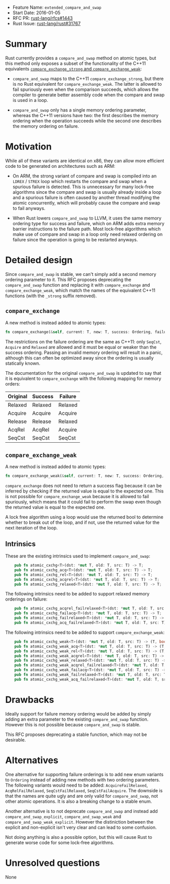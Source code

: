 - Feature Name: `extended_compare_and_swap`
- Start Date: 2016-01-05
- RFC PR: [rust-lang/rfcs#1443](https://github.com/rust-lang/rfcs/pull/1443)
- Rust Issue: [rust-lang/rust#31767](https://github.com/rust-lang/rust/issues/31767)

# Summary
[summary]: #summary

Rust currently provides a `compare_and_swap` method on atomic types, but this method only exposes a subset of the functionality of the C++11 equivalents [`compare_exchange_strong` and `compare_exchange_weak`](http://en.cppreference.com/w/cpp/atomic/atomic/compare_exchange):

- `compare_and_swap` maps to the C++11 `compare_exchange_strong`, but there is no Rust equivalent for `compare_exchange_weak`. The latter is allowed to fail spuriously even when the comparison succeeds, which allows the compiler to generate better assembly code when the compare and swap is used in a loop.

- `compare_and_swap` only has a single memory ordering parameter, whereas the C++11 versions have two: the first describes the memory ordering when the operation succeeds while the second one describes the memory ordering on failure.

# Motivation
[motivation]: #motivation

While all of these variants are identical on x86, they can allow more efficient code to be generated on architectures such as ARM:

- On ARM, the strong variant of compare and swap is compiled into an `LDREX` / `STREX` loop which restarts the compare and swap when a spurious failure is detected. This is unnecessary for many lock-free algorithms since the compare and swap is usually already inside a loop and a spurious failure is often caused by another thread modifying the atomic concurrently, which will probably cause the compare and swap to fail anyways.

- When Rust lowers `compare_and_swap` to LLVM, it uses the same memory ordering type for success and failure, which on ARM adds extra memory barrier instructions to the failure path. Most lock-free algorithms which make use of compare and swap in a loop only need relaxed ordering on failure since the operation is going to be restarted anyways.

# Detailed design
[design]: #detailed-design

Since `compare_and_swap` is stable, we can't simply add a second memory ordering parameter to it. This RFC proposes deprecating the `compare_and_swap` function and replacing it with `compare_exchange` and `compare_exchange_weak`, which match the names of the equivalent C++11 functions (with the `_strong` suffix removed).

## `compare_exchange`

A new method is instead added to atomic types:

```rust
fn compare_exchange(&self, current: T, new: T, success: Ordering, failure: Ordering) -> T;
```

The restrictions on the failure ordering are the same as C++11: only `SeqCst`, `Acquire` and `Relaxed` are allowed and it must be equal or weaker than the success ordering. Passing an invalid memory ordering will result in a panic, although this can often be optimized away since the ordering is usually statically known.

The documentation for the original `compare_and_swap` is updated to say that it is equivalent to `compare_exchange` with the following mapping for memory orders:

Original | Success | Failure
-------- | ------- | -------
Relaxed  | Relaxed | Relaxed
Acquire  | Acquire | Acquire
Release  | Release | Relaxed
AcqRel   | AcqRel  | Acquire
SeqCst   | SeqCst  | SeqCst

## `compare_exchange_weak`

A new method is instead added to atomic types:

```rust
fn compare_exchange_weak(&self, current: T, new: T, success: Ordering, failure: Ordering) -> (T, bool);
```

`compare_exchange` does not need to return a success flag because it can be inferred by checking if the returned value is equal to the expected one. This is not possible for `compare_exchange_weak` because it is allowed to fail spuriously, which means that it could fail to perform the swap even though the returned value is equal to the expected one.

A lock free algorithm using a loop would use the returned bool to determine whether to break out of the loop, and if not, use the returned value for the next iteration of the loop.

## Intrinsics

These are the existing intrinsics used to implement `compare_and_swap`:

```rust
    pub fn atomic_cxchg<T>(dst: *mut T, old: T, src: T) -> T;
    pub fn atomic_cxchg_acq<T>(dst: *mut T, old: T, src: T) -> T;
    pub fn atomic_cxchg_rel<T>(dst: *mut T, old: T, src: T) -> T;
    pub fn atomic_cxchg_acqrel<T>(dst: *mut T, old: T, src: T) -> T;
    pub fn atomic_cxchg_relaxed<T>(dst: *mut T, old: T, src: T) -> T;
```

The following intrinsics need to be added to support relaxed memory orderings on failure:

```rust
    pub fn atomic_cxchg_acqrel_failrelaxed<T>(dst: *mut T, old: T, src: T) -> T;
    pub fn atomic_cxchg_failacq<T>(dst: *mut T, old: T, src: T) -> T;
    pub fn atomic_cxchg_failrelaxed<T>(dst: *mut T, old: T, src: T) -> T;
    pub fn atomic_cxchg_acq_failrelaxed<T>(dst: *mut T, old: T, src: T) -> T;
```

The following intrinsics need to be added to support `compare_exchange_weak`:

```rust
    pub fn atomic_cxchg_weak<T>(dst: *mut T, old: T, src: T) -> (T, bool);
    pub fn atomic_cxchg_weak_acq<T>(dst: *mut T, old: T, src: T) -> (T, bool);
    pub fn atomic_cxchg_weak_rel<T>(dst: *mut T, old: T, src: T) -> (T, bool);
    pub fn atomic_cxchg_weak_acqrel<T>(dst: *mut T, old: T, src: T) -> (T, bool);
    pub fn atomic_cxchg_weak_relaxed<T>(dst: *mut T, old: T, src: T) -> (T, bool);
    pub fn atomic_cxchg_weak_acqrel_failrelaxed<T>(dst: *mut T, old: T, src: T) -> (T, bool);
    pub fn atomic_cxchg_weak_failacq<T>(dst: *mut T, old: T, src: T) -> (T, bool);
    pub fn atomic_cxchg_weak_failrelaxed<T>(dst: *mut T, old: T, src: T) -> (T, bool);
    pub fn atomic_cxchg_weak_acq_failrelaxed<T>(dst: *mut T, old: T, src: T) -> (T, bool);
```

# Drawbacks
[drawbacks]: #drawbacks

Ideally support for failure memory ordering would be added by simply adding an extra parameter to the existing `compare_and_swap` function. However this is not possible because `compare_and_swap` is stable.

This RFC proposes deprecating a stable function, which may not be desirable.

# Alternatives
[alternatives]: #alternatives

One alternative for supporting failure orderings is to add new enum variants to `Ordering` instead of adding new methods with two ordering parameters. The following variants would need to be added: `AcquireFailRelaxed`, `AcqRelFailRelaxed`, `SeqCstFailRelaxed`, `SeqCstFailAcquire`. The downside is that the names are quite ugly and are only valid for `compare_and_swap`, not other atomic operations. It is also a breaking change to a stable enum.

Another alternative is to not deprecate `compare_and_swap` and instead add `compare_and_swap_explicit`, `compare_and_swap_weak` and `compare_and_swap_weak_explicit`. However the distiniction between the explicit and non-explicit isn't very clear and can lead to some confusion.

Not doing anything is also a possible option, but this will cause Rust to generate worse code for some lock-free algorithms.

# Unresolved questions
[unresolved]: #unresolved-questions

None
